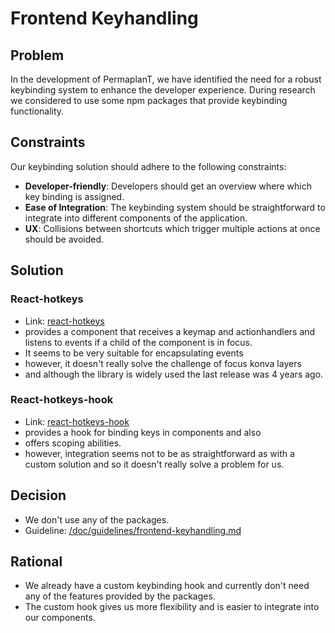 # Frontend Keyhandling

## Problem

In the development of PermaplanT, we have identified the need for a robust keybinding system to enhance the developer experience.
During research we considered to use some npm packages that provide keybinding functionality.

## Constraints

Our keybinding solution should adhere to the following constraints:

- **Developer-friendly**: Developers should get an overview where which key binding is assigned.
- **Ease of Integration**: The keybinding system should be straightforward to integrate into different components of the application.
- **UX**: Collisions between shortcuts which trigger multiple actions at once should be avoided.

## Solution

### React-hotkeys

- Link: [react-hotkeys](https://www.npmjs.com/package/react-hotkeys)
- provides a component that receives a keymap and actionhandlers and listens to events if a child of the component is in focus.
- It seems to be very suitable for encapsulating events
- however, it doesn't really solve the challenge of focus konva layers
- and although the library is widely used the last release was 4 years ago.

### React-hotkeys-hook

- Link: [react-hotkeys-hook](https://github.com/JohannesKlauss/react-hotkeys-hook/tree/main)
- provides a hook for binding keys in components and also
- offers scoping abilities.
- however, integration seems not to be as straightforward as with a custom solution and so it doesn't really solve a problem for us.

## Decision

- We don't use any of the packages.
- Guideline: [/doc/guidelines/frontend-keyhandling.md](/doc/guidelines/frontend-keyhandling.md)

## Rational

- We already have a custom keybinding hook and currently don't need any of the features provided by the packages.
- The custom hook gives us more flexibility and is easier to integrate into our components.
